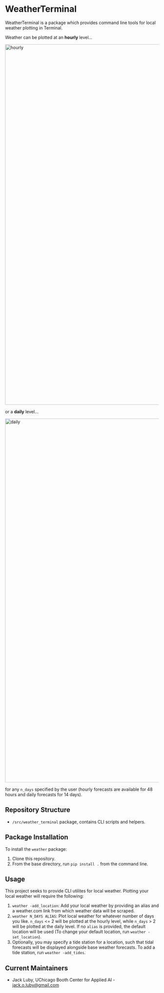 # WeatherTerminal
WeatherTerminal is a package which provides command line tools for local weather plotting in Terminal.

Weather can be plotted at an **hourly** level...

<img width="1175" alt="hourly" src="https://user-images.githubusercontent.com/43190780/167226591-baf987ee-9d98-403e-a1a8-e896c4eac098.png">

or a **daily** level...

<img width="1186" alt="daily" src="https://user-images.githubusercontent.com/43190780/167226580-4a7c4f17-e8a2-4773-aaa4-e2ad74ff8bcc.png">

for any `n_days` specified by the user (hourly forecasts are available for 48 hours and daily forecasts for 14 days).

## Repository Structure
 * `/src/weather_terminal` package, contains CLI scripts and helpers.

## Package Installation
 To install the `weather` package:
 1. Clone this repository. 
 2. From the base directory, run `pip install .` from the command line.

## Usage
This project seeks to provide CLI utilites for local weather. 
Plotting your local weather will require the following:
 1. `weather -add_location`: Add your local weather by providing an alias and a weather.com link from which weather data will be scraped.
 2. `weather N_DAYS ALIAS`: Plot local weather for whatever number of days you like. `n_days` <= 2 will be plotted at the hourly level, while `n_days` > 2 will be plotted at the daily level. If no `alias` is provided, the default location will be used (To change your default location, run `weather -set_location`).
 3. Optionally, you may specify a tide station for a location, such that tidal forecasts will be displayed alongside base weather forecasts. To add a tide station, run `weather -add_tides`.

## Current Maintainers
 * Jack Luby, UChicago Booth Center for Applied AI - jack.o.luby@gmail.com
